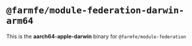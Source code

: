 # `@farmfe/module-federation-darwin-arm64`

This is the **aarch64-apple-darwin** binary for `@farmfe/module-federation`

